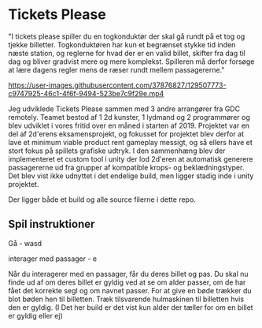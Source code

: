 # Tickets Please
"I tickets please spiller du en togkonduktør der skal gå rundt på et tog og tjekke billetter. Togkonduktøren har kun et begrænset stykke tid inden næste station, og reglerne for hvad der er en valid billet, skifter fra dag til dag og bliver gradvist mere og mere komplekst. Spilleren må derfor forsøge at lære dagens regler mens de ræser rundt mellem passagererne."

https://user-images.githubusercontent.com/37876827/129507773-c9747925-46c1-4f6f-9494-523be7c9f29e.mp4

Jeg udviklede Tickets Please sammen med 3 andre arrangører fra GDC remotely. Teamet bestod af 1 2d kunster, 1 lydmand og 2 programmører og blev udviklet i vores fritid over en måned i starten af 2019. Projektet var en del af 2d'erens eksamensprojekt, og fokusset for projektet blev derfor at lave et minimum viable product rent gameplay messigt, og så ellers have et stort fokus på spillets grafiske udtryk. I den sammenhæng blev der implementeret et custom tool i unity der lod 2d'eren at automatisk generere passagererne ud fra grupper af kompatible krops- og beklædningstyper. Det blev vist ikke udnyttet i det endelige build, men ligger stadig inde i unity projektet.

Der ligger både et build og alle source filerne i dette repo.
## Spil instruktioner
Gå - wasd

interager med passager - e

Når du interagerer med en passager, får du deres billet og pas. Du skal nu finde ud af om deres billet er gyldig ved at se om alder passer, om de har fået det korrekte segl og om navnet passer.
For at give en bøde trækker du blot bøden hen til billetten. Træk tilsvarende hulmaskinen til billetten hvis den er gyldig. (I Det her build er det vist kun alder der tæller for om en billet er gyldig eller ej)
